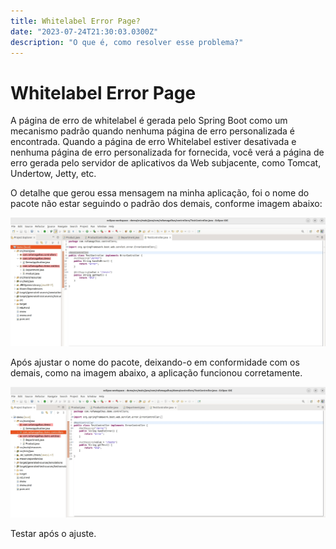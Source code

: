 ```yaml
---
title: Whitelabel Error Page?
date: "2023-07-24T21:30:03.0300Z"
description: "O que é, como resolver esse problema?"
---
```


# Whitelabel Error Page


A página de erro de whitelabel é gerada pelo Spring Boot como um mecanismo padrão quando nenhuma página de erro personalizada é encontrada. Quando a página de erro Whitelabel estiver desativada e nenhuma página de erro personalizada for fornecida, você verá a página de erro gerada pelo servidor de aplicativos da Web subjacente, como Tomcat, Undertow, Jetty, etc.

O detalhe que gerou essa mensagem na minha aplicação, foi o nome do pacote não estar seguindo o padrão dos demais, conforme imagem abaixo:

![wrong-package-name](./../../../../src/images/package-error.jpg)

Após ajustar o nome do pacote, deixando-o em conformidade com os demais, como na imagem abaixo, a aplicação funcionou corretamente.

![wrong-package-name](./../../../../src/images/package-resolved.jpg)

Testar após o ajuste.